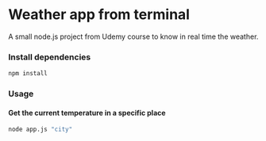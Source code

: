 # Weather app from terminal

A small node.js project from Udemy course to know in real time the weather.

### Install dependencies
```sh
npm install
```

### Usage

#### Get the current temperature in a specific place
```sh
node app.js "city"
```
